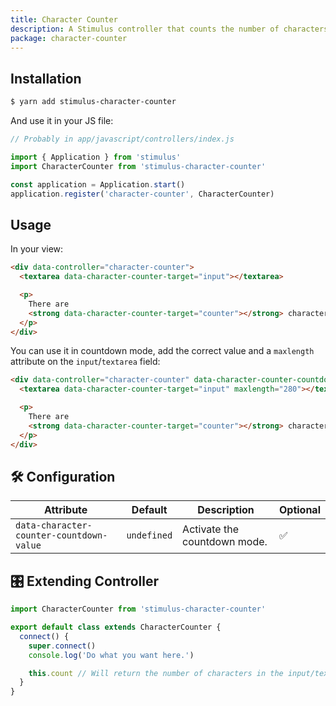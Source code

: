 ```yaml
---
title: Character Counter
description: A Stimulus controller that counts the number of characters in any input fields.
package: character-counter
---
```


## Installation

```bash
$ yarn add stimulus-character-counter
```

And use it in your JS file:

```js
// Probably in app/javascript/controllers/index.js

import { Application } from 'stimulus'
import CharacterCounter from 'stimulus-character-counter'

const application = Application.start()
application.register('character-counter', CharacterCounter)
```

<DocsDemoLink package-name="character-counter"></DocsDemoLink>

## Usage

In your view:

```html
<div data-controller="character-counter">
  <textarea data-character-counter-target="input"></textarea>

  <p>
    There are
    <strong data-character-counter-target="counter"></strong> characters in this textarea.
  </p>
</div>
```

You can use it in countdown mode, add the correct value and a `maxlength` attribute on the `input`/`textarea` field:

```html
<div data-controller="character-counter" data-character-counter-countdown-value="true">
  <textarea data-character-counter-target="input" maxlength="280"></textarea>

  <p>
    There are
    <strong data-character-counter-target="counter"></strong> characters remaining.
  </p>
</div>
```

## 🛠 Configuration

| Attribute                                | Default     | Description                  | Optional |
| ---------------------------------------- | ----------- | ---------------------------- | -------- |
| `data-character-counter-countdown-value` | `undefined` | Activate the countdown mode. | ✅       |

## 🎛 Extending Controller

<DocsExtendingController>

```js
import CharacterCounter from 'stimulus-character-counter'

export default class extends CharacterCounter {
  connect() {
    super.connect()
    console.log('Do what you want here.')

    this.count // Will return the number of characters in the input/texterea.
  }
}
```

</DocsExtendingController>
